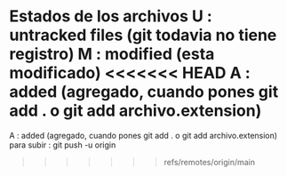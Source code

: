 Estados de los archivos
U : untracked files (git todavia no tiene registro)
M : modified (esta modificado)
<<<<<<< HEAD
A : added (agregado, cuando pones git add . o git add archivo.extension)
=======
A : added (agregado, cuando pones git add . o git add archivo.extension)
para subir : git push -u origin
>>>>>>> refs/remotes/origin/main
